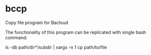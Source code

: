 # bccp
Copy file program for Bacloud

The functionality of this program can be 
replicated with single bash command:

ls -db path/dir*/subdir | xargs -n 1 cp path/to/file
